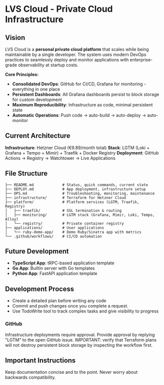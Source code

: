 # LVS Cloud - Private Cloud Infrastructure

## Vision

LVS Cloud is a **personal private cloud platform** that scales while being maintainable by a single developer. The system uses modern DevOps practices to seamlessly deploy and monitor applications with enterprise-grade observability at startup costs.

**Core Principles:**

- **Consolidated DevOps**: GitHub for CI/CD, Grafana for monitoring - everything in one place
- **Persistent Dashboards**: All Grafana dashboards persist to block storage for custom development
- **Maximum Reproducibility**: Infrastructure as code, minimal persistent state
- **Automatic Operations**: Push code → auto-build → auto-deploy → auto-monitor

## Current Architecture

**Infrastructure**: Hetzner Cloud (€9.89/month total)
**Stack**: LGTM (Loki + Grafana + Tempo + Mimir) + Traefik + Docker Registry
**Deployment**: GitHub Actions → Registry → Watchtower → Live Applications

## File Structure

```plaintext
├── README.md             # Status, quick commands, current state
├── DEPLOY.md             # App deployment, infrastructure setup
├── OPS.md                # Troubleshooting, monitoring, maintenance
├── infrastructure/       # Terraform for Hetzner Cloud
├── platform/             # Platform services (LGTM, Traefik, Registry)
│   ├── traefik/          # SSL termination & routing
│   ├── monitoring/       # LGTM stack (Grafana, Mimir, Loki, Tempo, Alloy)
│   └── registry/         # Private container registry
├── applications/         # User applications
│   └── ruby-demo-app/    # Demo Ruby/Sinatra app with metrics
└── .github/workflows/    # CI/CD automation
```

## Future Development

- **TypeScript App**: tRPC-based application template
- **Go App**: Builtin server with Go templates
- **Python App**: FastAPI application template

## Development Process

- Create a detailed plan before writing any code
- Commit and push changes once you complete a request.
- Use TodoWrite tool to track complex tasks and give visibility to progress

### GitHub

Infrastructure deployments require approval. Provide approval by replying "LGTM" to the open GitHub issue. IMPORTANT: verify that Terraform plans will not destroy persistent block storage by inspecting the workflow first.

## Important Instructions

Keep documentation concise and to the point. Never worry about backwards compatibility.
